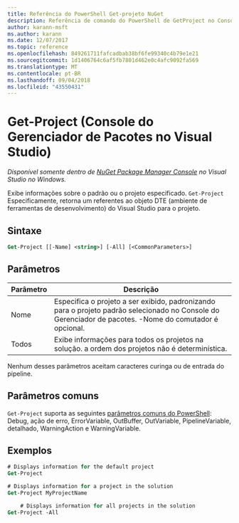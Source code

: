 ```yaml
---
title: Referência do PowerShell Get-projeto NuGet
description: Referência de comando do PowerShell de GetProject no Console do Gerenciador de pacotes NuGet no Visual Studio.
author: karann-msft
ms.author: karann
ms.date: 12/07/2017
ms.topic: reference
ms.openlocfilehash: 849261711fafcadbab38bf6fe99340c4b79e1e21
ms.sourcegitcommit: 1d1406764c6af5fb7801d462e0c4afc9092fa569
ms.translationtype: MT
ms.contentlocale: pt-BR
ms.lasthandoff: 09/04/2018
ms.locfileid: "43550431"
---
```

# <a name="get-project-package-manager-console-in-visual-studio"></a>Get-Project (Console do Gerenciador de Pacotes no Visual Studio)

*Disponível somente dentro de [NuGet Package Manager Console](package-manager-console.md) no Visual Studio no Windows.*

Exibe informações sobre o padrão ou o projeto especificado. `Get-Project` Especificamente, retorna um referentes ao objeto DTE (ambiente de ferramentas de desenvolvimento) do Visual Studio para o projeto.

## <a name="syntax"></a>Sintaxe

```ps
Get-Project [[-Name] <string>] [-All] [<CommonParameters>]
```

## <a name="parameters"></a>Parâmetros

| Parâmetro | Descrição |
| --- | --- |
| Nome | Especifica o projeto a ser exibido, padronizando para o projeto padrão selecionado no Console do Gerenciador de pacotes. -Nome do comutador é opcional. |
| Todos | Exibe informações para todos os projetos na solução. a ordem dos projetos não é determinística. |

Nenhum desses parâmetros aceitam caracteres curinga ou de entrada do pipeline.

## <a name="common-parameters"></a>Parâmetros comuns

`Get-Project` suporta as seguintes [parâmetros comuns do PowerShell](http://go.microsoft.com/fwlink/?LinkID=113216): Debug, ação de erro, ErrorVariable, OutBuffer, OutVariable, PipelineVariable, detalhado, WarningAction e WarningVariable.

## <a name="examples"></a>Exemplos

```ps
# Displays information for the default project
Get-Project

# Displays information for a project in the solution
Get-Project MyProjectName

    # Displays information for all projects in the solution
Get-Project -All
```